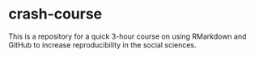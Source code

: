 # crash-course
This is a repository for a quick 3-hour course on using RMarkdown and GitHub to increase reproducibility in the social sciences.
